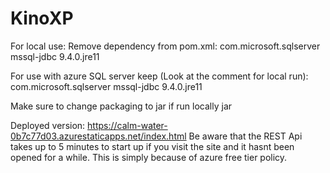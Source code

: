 # KinoXP

For local use:
Remove dependency from pom.xml:
 <dependency>
            <groupId>com.microsoft.sqlserver</groupId>
            <artifactId>mssql-jdbc</artifactId>
            <version>9.4.0.jre11</version> <!-- Change this to jre16 for project testing -->
        </dependency>
    </dependencies>

For use with azure SQL server keep (Look at the comment for local run):
<dependency>
            <groupId>com.microsoft.sqlserver</groupId>
            <artifactId>mssql-jdbc</artifactId>
            <version>9.4.0.jre11</version> <!-- Change this to your JRE version if run locally -->
        </dependency>
    </dependencies>
    
Make sure to change packaging to jar if run locally 
<packaging>jar</packaging>


Deployed version:
https://calm-water-0b7c77d03.azurestaticapps.net/index.html
Be aware that the REST Api takes up to 5 minutes to start up if you visit the site and it hasnt been opened for a while. This is simply because of azure free tier policy.
